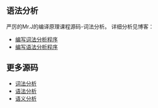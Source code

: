 

## 语法分析
严厉的Mr.J的编译原理课程源码-词法分析。
详细分析见博客：

- [编写词法分析程序](http://www.lijundong.com/2015/05/12/%E7%BC%96%E5%86%99%E8%AF%8D%E6%B3%95%E5%88%86%E6%9E%90%E7%A8%8B%E5%BA%8F/)
- [编写语法分析程序](http://www.lijundong.com/2015/06/12/%E7%BC%96%E5%86%99%E8%AF%AD%E6%B3%95%E5%88%86%E6%9E%90%E7%A8%8B%E5%BA%8F/)

## 更多源码
- [词法分析](https://github.com/lijundong/Lexical-analysis)
- [语法分析](https://github.com/lijundong/Syntax-analysis)
- [语义分析](https://github.com/lijundong/Semantic-analysis)
